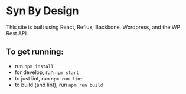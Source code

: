 # Syn By Design
This site is built using React, Reflux, Backbone, Wordpress, and the WP Rest API.

## To get running:
* run `npm install`
* for develop, run `npm start`
* to just lint, run `npm run lint`
* to build (and lint), run `npm run build`
